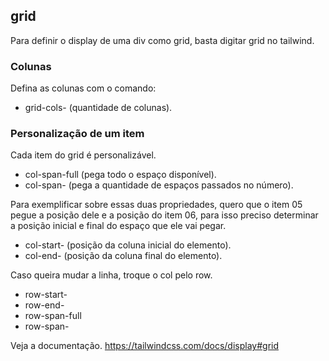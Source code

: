## grid

Para definir o display de uma div como grid, basta digitar grid no tailwind.

### Colunas

Defina as colunas com o comando:

- grid-cols-<number> (quantidade de colunas).

### Personalização de um item

Cada item do grid é personalizável.

- col-span-full (pega todo o espaço disponível).
- col-span-<number> (pega a quantidade de espaços passados no número).

Para exemplificar sobre essas duas propriedades, quero que o item 05 pegue a posição dele e a posição do item 06, para isso preciso determinar a posição inicial e final do espaço que ele vai pegar.

- col-start-<number> (posição da coluna inicial do elemento).
- col-end-<number> (posição da coluna final do elemento).

Caso queira mudar a linha, troque o col pelo row.

- row-start-<number>
- row-end-<number>
- row-span-full
- row-span-<number>

Veja a documentação.
https://tailwindcss.com/docs/display#grid
